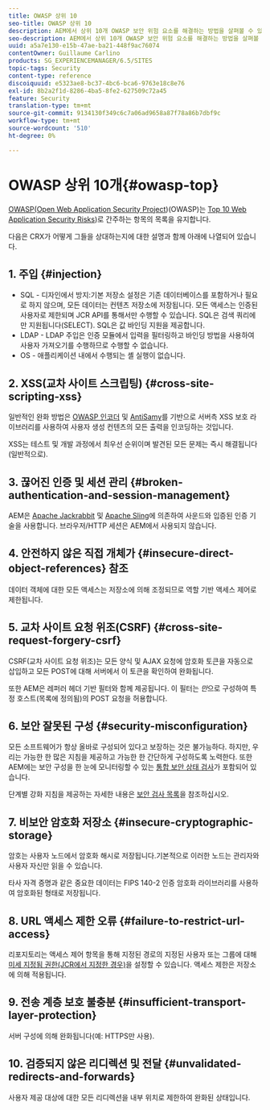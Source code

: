```yaml
---
title: OWASP 상위 10
seo-title: OWASP 상위 10
description: AEM에서 상위 10개 OWASP 보안 위험 요소를 해결하는 방법을 살펴볼 수 있습니다.
seo-description: AEM에서 상위 10개 OWASP 보안 위험 요소를 해결하는 방법을 살펴볼 수 있습니다.
uuid: a5a7e130-e15b-47ae-ba21-448f9ac76074
contentOwner: Guillaume Carlino
products: SG_EXPERIENCEMANAGER/6.5/SITES
topic-tags: Security
content-type: reference
discoiquuid: e5323ae8-bc37-4bc6-bca6-9763e18c8e76
exl-id: 8b2a2f1d-8286-4ba5-8fe2-627509c72a45
feature: Security
translation-type: tm+mt
source-git-commit: 9134130f349c6c7a06ad9658a87f78a86b7dbf9c
workflow-type: tm+mt
source-wordcount: '510'
ht-degree: 0%

---
```


# OWASP 상위 10개{#owasp-top}

[OWASP(Open Web Application Security Project](https://www.owasp.org))(OWASP)는 [Top 10 Web Application Security Risks](https://www.owasp.org/index.php/OWASP_Top_Ten_Project))로 간주하는 항목의 목록을 유지합니다.

다음은 CRX가 어떻게 그들을 상대하는지에 대한 설명과 함께 아래에 나열되어 있습니다.

## 1. 주입 {#injection}

* SQL - 디자인에서 방지:기본 저장소 설정은 기존 데이터베이스를 포함하거나 필요로 하지 않으며, 모든 데이터는 컨텐츠 저장소에 저장됩니다. 모든 액세스는 인증된 사용자로 제한되며 JCR API를 통해서만 수행할 수 있습니다. SQL은 검색 쿼리에만 지원됩니다(SELECT). SQL은 값 바인딩 지원을 제공합니다.
* LDAP - LDAP 주입은 인증 모듈에서 입력을 필터링하고 바인딩 방법을 사용하여 사용자 가져오기를 수행하므로 수행할 수 없습니다.
* OS - 애플리케이션 내에서 수행되는 셸 실행이 없습니다.

## 2. XSS(교차 사이트 스크립팅) {#cross-site-scripting-xss}

일반적인 완화 방법은 [OWASP 인코더](https://www.owasp.org/index.php/OWASP_Java_Encoder_Project) 및 [AntiSamy](https://www.owasp.org/index.php/Category:OWASP_AntiSamy_Project)를 기반으로 서버측 XSS 보호 라이브러리를 사용하여 사용자 생성 컨텐츠의 모든 출력을 인코딩하는 것입니다.

XSS는 테스트 및 개발 과정에서 최우선 순위이며 발견된 모든 문제는 즉시 해결됩니다(일반적으로).

## 3. 끊어진 인증 및 세션 관리 {#broken-authentication-and-session-management}

AEM은 [Apache Jackrabbit](https://jackrabbit.apache.org/) 및 [Apache Sling](https://sling.apache.org/)에 의존하여 사운드와 입증된 인증 기술을 사용합니다. 브라우저/HTTP 세션은 AEM에서 사용되지 않습니다.

## 4. 안전하지 않은 직접 개체가 {#insecure-direct-object-references} 참조

데이터 객체에 대한 모든 액세스는 저장소에 의해 조정되므로 역할 기반 액세스 제어로 제한됩니다.

## 5. 교차 사이트 요청 위조(CSRF) {#cross-site-request-forgery-csrf}

CSRF(교차 사이트 요청 위조)는 모든 양식 및 AJAX 요청에 암호화 토큰을 자동으로 삽입하고 모든 POST에 대해 서버에서 이 토큰을 확인하여 완화됩니다.

또한 AEM은 레퍼러 헤더 기반 필터와 함께 제공됩니다. 이 필터는 *만*&#x200B;으로 구성하여 특정 호스트(목록에 정의됨)의 POST 요청을 허용합니다.

## 6. 보안 잘못된 구성 {#security-misconfiguration}

모든 소프트웨어가 항상 올바로 구성되어 있다고 보장하는 것은 불가능하다. 하지만, 우리는 가능한 한 많은 지침을 제공하고 가능한 한 간단하게 구성하도록 노력한다. 또한 AEM에는 보안 구성을 한 눈에 모니터링할 수 있는 [통합 보안 상태 검사](/help/sites-administering/operations-dashboard.md)가 포함되어 있습니다.

단계별 강화 지침을 제공하는 자세한 내용은 [보안 검사 목록](/help/sites-administering/security-checklist.md)을 참조하십시오.

## 7. 비보안 암호화 저장소 {#insecure-cryptographic-storage}

암호는 사용자 노드에서 암호화 해시로 저장됩니다.기본적으로 이러한 노드는 관리자와 사용자 자신만 읽을 수 있습니다.

타사 자격 증명과 같은 중요한 데이터는 FIPS 140-2 인증 암호화 라이브러리를 사용하여 암호화된 형태로 저장됩니다.

## 8. URL 액세스 제한 오류 {#failure-to-restrict-url-access}

리포지토리는 액세스 제어 항목을 통해 지정된 경로의 지정된 사용자 또는 그룹에 대해 [미세 지정됨 권한(JCR에서 지정한 경우)](https://docs.adobe.com/content/docs/en/spec/jcr/2.0/16_Access_Control_Management.html)을 설정할 수 있습니다. 액세스 제한은 저장소에 의해 적용됩니다.

## 9. 전송 계층 보호 불충분 {#insufficient-transport-layer-protection}

서버 구성에 의해 완화됩니다(예: HTTPS만 사용).

## 10. 검증되지 않은 리디렉션 및 전달 {#unvalidated-redirects-and-forwards}

사용자 제공 대상에 대한 모든 리디렉션을 내부 위치로 제한하여 완화된 상태입니다.
